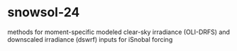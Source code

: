 # snowsol-24
methods for moment-specific modeled clear-sky irradiance (OLI-DRFS) and downscaled irradiance (dswrf) inputs for iSnobal forcing
